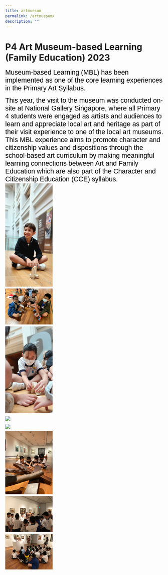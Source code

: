 ```yaml
---
title: artmuesum
permalink: /artmuesum/
description: ""
---
```

# P4 Art Museum-based Learning (Family Education) 2023

<span style="font-size:16.0pt;font-family:Arial;color:black">Museum-based Learning (MBL) has been implemented as one of the core learning experiences in the Primary Art Syllabus.

<span style="font-size:16.0pt;font-family:Arial;color:black">This year, the visit to the museum was conducted on-site at National Gallery Singapore, where all Primary 4 students were engaged as artists and audiences to learn and appreciate local art and heritage as part of their visit experience to one of the local art museums. This MBL experience aims to promote character and citizenship values and dispositions through the school-based art curriculum by making meaningful learning connections between Art and Family Education which are also part of the Character and Citizenship Education (CCE) syllabus.
<img src = "/images/News/P4ArtMuseum/artmuseum1.jpg" style="width:30%"><br>
<img src = "/images/News/P4ArtMuseum/artmuseum2.jpg" style="width:30%"><br>
<img src = "/images/News/P4ArtMuseum/artmuseum3.jpg" style="width:30%"><br>
<img src = "/images/News/P4ArtMuseum/artmuseum4.jpg" style="width:30%"><br>
<img src = "/images/News/P4ArtMuseum/artmuseum5.jpg" style="width:30%"><br>
<img src = "/images/News/P4ArtMuseum/artmuseum6.jpg" style="width:30%"><br>
<img src = "/images/News/P4ArtMuseum/artmuseum7.jpg" style="width:30%"><br>
<img src = "/images/News/P4ArtMuseum/artmuseum8.jpg" style="width:30%"><br>